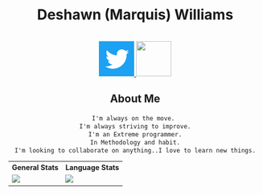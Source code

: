 
<div align="center">
  <h1>
    Deshawn (Marquis) Williams 
  </h1>
 
</div>
<br>
<div align="center">

  <a href="https://twitter.com/MarquisCoder">
      <img class="img-icon" style="width: 5em; height: 5em;" 
        src="https://github.com/edent/SuperTinyIcons/blob/master/images/svg/twitter.svg">
      </img></a>
      
  <a href="https://www.linkedin.com/in/marquis-w/">
    <img style="width: 5em; height: 5em" src="https://upload.wikimedia.org/wikipedia/commons/c/ca/LinkedIn_logo_initials.png"></a>
  
</div>

<h2 align="center">About Me</h2>

<div align="center">

    I'm always on the move. 
    I'm always striving to improve.
    I'm an Extreme programmer.
    In Methodology and habit.
    I'm looking to collaborate on anything..I love to learn new things.

 </div>
 
 <table align="center">
  <tr>
    <th>General Stats</th>
    <th>Language Stats</th>
  <tr>
    <td>
      <img src="https://github-readme-stats.vercel.app/api?username=MarquisTheCoder&theme=react&layout=compact">
    </td>
    <td>
      <img src="https://github-readme-stats.vercel.app/api/top-langs/?username=MarquisTheCoder&theme=react&layout=compact">
    </td>
  <tr>
  
  </tr>

 </table>
 
 <br>

 </div>
